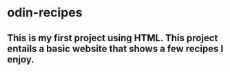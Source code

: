 # odin-recipes

## This is my first project using HTML. This project entails a basic website that shows a few recipes I enjoy.
